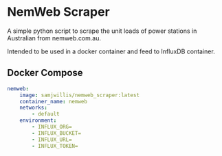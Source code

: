 # NemWeb Scraper

A simple python script to scrape the unit loads of power stations in Australian from nemweb.com.au.

Intended to be used in a docker container and feed to InfluxDB container.

## Docker Compose

```yaml
nemweb:
    image: samjwillis/nemweb_scraper:latest
    container_name: nemweb
    networks:
        - default
    environment:
        - INFLUX_ORG=
        - INFLUX_BUCKET=
        - INFLUX_URL=
        - INFLUX_TOKEN=
```